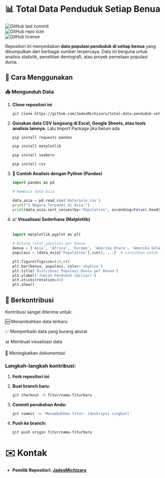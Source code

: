 # 📊 Total Data Penduduk Setiap Benua  

![GitHub last commit](https://img.shields.io/github/last-commit/JadesMichizaru/total-data-penduduk-setiap-benua?style=flat-square)  
![GitHub repo size](https://img.shields.io/github/repo-size/JadesMichizaru/total-data-penduduk-setiap-benua?style=flat-square)  
![GitHub license](https://img.shields.io/github/license/JadesMichizaru/total-data-penduduk-setiap-benua?style=flat-square)  

Repositori ini menyediakan **data populasi penduduk di setiap benua** yang dikumpulkan dari berbagai sumber terpercaya. Data ini berguna untuk analisis statistik, penelitian demografi, atau proyek pemetaan populasi dunia.  

## 📌 Cara Menggunakan  

### 📥 Mengunduh Data  
1. **Clone repositori ini**  
   ```bash
   git clone https://github.com/JadesMichizaru/total-data-penduduk-setiap-benua.git

2. **Gunakan data CSV langsung di Excel, Google Sheets, atau tools analisis lainnya.**
   Lalu Import Package jika belum ada

   ```bash
   pip install requests pandas

   pip install matplotlib

   pip install seaborn

   pip install csv

3. **🐍 Contoh Analisis dengan Python (Pandas)**

   ```python
   import pandas as pd
   
   # Membaca data Asia
   
   data_asia = pd.read_csv('data/asia.csv')
   print("5 Negara Terpadat di Asia:")
   print(data_asia.sort_values(by='Population', ascending=False).head(5))

4. **📈 Visualisasi Sederhana (Matplotlib)**

   ```python

   import matplotlib.pyplot as plt

   # Hitung total populasi per benua
   benua = ['Asia', 'Africa', 'Europe', 'Amerika Utara', 'Amerika Selatan', 'Oceania']
   populasi = [data_asia['Population'].sum(), ...]  # Lanjutkan untuk benua lain
   
   plt.figure(figsize=(10,6))
   plt.bar(benua, populasi, color='skyblue')
   plt.title('Distribusi Populasi Dunia per Benua')
   plt.ylabel('Jumlah Penduduk (miliar)')
   plt.xticks(rotation=45)
   plt.show()

## 🤝 Berkontribusi
Kontribusi sangat diterima untuk:

🆕 Menambahkan data terbaru

✅ Memperbaiki data yang kurang akurat

📊 Membuat visualisasi data

📝 Meningkatkan dokumentasi

### Langkah-langkah kontribusi:
1. **Fork repositori ini**

2. **Buat branch baru:**
   ```bash
   git checkout -b fitur/nama-fiturbaru

3. **Commit perubahan Anda:**
   ```bash
   git commit -m 'Menambahkan fitur: [deskripsi singkat]'

4. **Push ke branch:**
   ```bash
   git push origin fitur/nama-fiturbaru

# ✉️ Kontak

- **Pemilik Repositori: [JadesMichizaru](https://github.com/JadesMichizaru/)**
